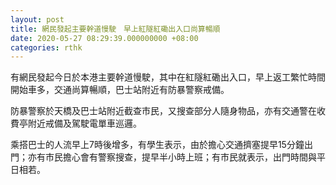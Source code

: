 ```yaml
---
layout: post
title: 網民發起主要幹道慢駛　早上紅隧紅磡出入口尚算暢順　
date: 2020-05-27 08:29:39.000000000 +08:00
categories: rthk
---
```


有網民發起今日於本港主要幹道慢駛，其中在紅隧紅磡出入口，早上返工繁忙時間開始車多，交通尚算暢順，巴士站附近有防暴警察戒備。

防暴警察於天橋及巴士站附近截查市民，又搜查部分人隨身物品，亦有交通警在收費亭附近戒備及駕駛電單車巡邏。

乘搭巴士的人流早上7時後增多，有學生表示，由於擔心交通擠塞提早15分鐘出門；亦有巿民擔心會有警察搜查，提早半小時上班；有巿民就表示，出門時間與平日相若。
